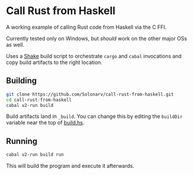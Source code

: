 # Call Rust from Haskell

A working example of calling Rust code from Haskell via the C FFI.

Currently tested only on Windows, but *should* work on the other major OSs as well.

Uses a [Shake](https://shakebuild.com/) build script to orchestrate `cargo` and `cabal` invocations
and copy build artifacts to the right location.

## Building

```sh
git clone https://github.com/Solonarv/call-rust-from-haskell.git
cd call-rust-from-haskell
cabal v2-run build
```

Build artifacts land in `_build`. You can change this by editing the `buildDir`
variable near the top of [build.hs](build.hs).

## Running

```sh
cabal v2-run build run
```

This will build the program and execute it afterwards.